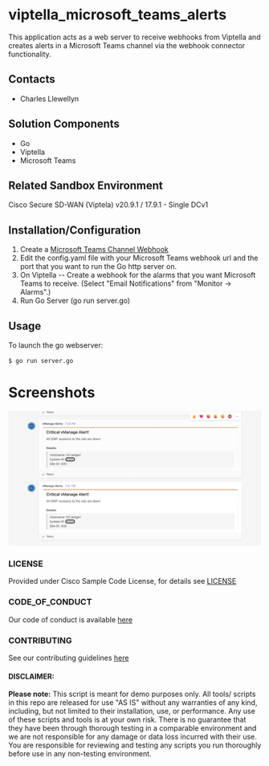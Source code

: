 # viptella_microsoft_teams_alerts
This application acts as a web server to receive webhooks from Viptella and creates alerts in a Microsoft Teams channel via the webhook connector functionality.


## Contacts
* Charles Llewellyn

## Solution Components
* Go
*  Viptella
*  Microsoft Teams

## Related Sandbox Environment

Cisco Secure SD-WAN (Viptela) v20.9.1 / 17.9.1 - Single DCv1





## Installation/Configuration

1. Create a [Microsoft Teams Channel Webhook](https://learn.microsoft.com/en-us/microsoftteams/platform/webhooks-and-connectors/how-to/add-incoming-webhook)
2. Edit the config.yaml file with your Microsoft Teams webhook url and the port that you want to run the Go http server on.
3. On Viptella -- Create a webhook for the alarms that you want Microsoft Teams to receive. (Select "Email Notifications" from "Monitor -> Alarms".)
4. Run Go Server (go run server.go)


## Usage

To launch the go webserver:


    $ go run server.go



# Screenshots

![/IMAGES/screenshot.png](/IMAGES/vmanage-screenshot.png)

### LICENSE

Provided under Cisco Sample Code License, for details see [LICENSE](LICENSE.md)

### CODE_OF_CONDUCT

Our code of conduct is available [here](CODE_OF_CONDUCT.md)

### CONTRIBUTING

See our contributing guidelines [here](CONTRIBUTING.md)

#### DISCLAIMER:
<b>Please note:</b> This script is meant for demo purposes only. All tools/ scripts in this repo are released for use "AS IS" without any warranties of any kind, including, but not limited to their installation, use, or performance. Any use of these scripts and tools is at your own risk. There is no guarantee that they have been through thorough testing in a comparable environment and we are not responsible for any damage or data loss incurred with their use.
You are responsible for reviewing and testing any scripts you run thoroughly before use in any non-testing environment.
